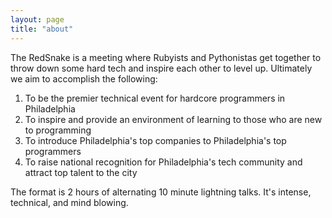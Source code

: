 ```yaml
---
layout: page
title: "about"
---
```

The RedSnake is a meeting where Rubyists and Pythonistas get together to throw down some hard tech and inspire each other to level up. Ultimately we aim to accomplish the following:

1. To be the premier technical event for hardcore programmers in Philadelphia
1. To inspire and provide an environment of learning to those who are new to programming
1. To introduce Philadelphia's top companies to Philadelphia's top programmers
1. To raise national recognition for Philadelphia's tech community and attract top talent to the city


The format is 2 hours of alternating 10 minute lightning talks. It's intense, technical, and mind blowing.

